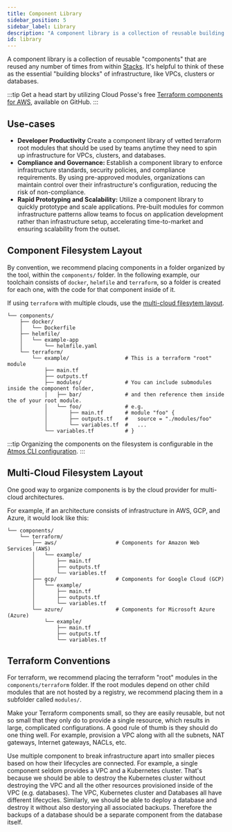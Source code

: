 ```yaml
---
title: Component Library
sidebar_position: 5
sidebar_label: Library
description: "A component library is a collection of reusable building blocks."
id: library
---
```


A component library is a collection of reusable "components" that are reused any number of times from within [Stacks](/core-concepts/stacks). 
It's helpful to think of these as the essential "building blocks" of infrastructure, like VPCs, clusters or databases.

:::tip
Get a head start by utilizing Cloud Posse's free [Terraform components for AWS](https://github.com/cloudposse/terraform-aws-components), available on GitHub.
:::

## Use-cases

- **Developer Productivity** Create a component library of vetted terraform root modules that should be used by teams anytime they need to spin
  up infrastructure for VPCs, clusters, and databases.
- **Compliance and Governance:** Establish a component library to enforce infrastructure standards, security policies, and compliance requirements.
  By using pre-approved modules, organizations can maintain control over their infrastructure's configuration, reducing the risk of non-compliance.
- **Rapid Prototyping and Scalability:** Utilize a component library to quickly prototype and scale applications. Pre-built modules for common
  infrastructure patterns allow teams to focus on application development rather than infrastructure setup, accelerating time-to-market and ensuring scalability from the outset.

## Component Filesystem Layout

By convention, we recommend placing components in a folder organized by the tool, within the `components/` folder. 
In the following example, our toolchain consists of `docker`, `helmfile` and `terraform`, so a folder is created for each one, with the code
for that component inside of it.

If using `terraform` with multiple clouds, use the [multi-cloud filesytem layout](#multi-cloud-filesystem-layout).

```console
└── components/
    ├── docker/
    │   └── Dockerfile
    ├── helmfile/
    │   └── example-app
    │       └── helmfile.yaml
    └── terraform/
        └── example/                  # This is a terraform "root" module
            ├── main.tf
            ├── outputs.tf
            ├── modules/              # You can include submodules inside the component folder,
            │   ├── bar/              # and then reference them inside the of your root module.
            │   └── foo/              # e.g.
            │       ├── main.tf       # module "foo" {
            │       ├── outputs.tf    #   source = "./modules/foo"
            │       └── variables.tf  #   ...
            └── variables.tf          # }
```

:::tip
Organizing the components on the filesystem is configurable in the [Atmos CLI configuration](/cli/configuration#configuration-file-atmosyaml).
:::


## Multi-Cloud Filesystem Layout

One good way to organize components is by the cloud provider for multi-cloud architectures.

For example, if an architecture consists of infrastructure in AWS, GCP, and Azure, it would look like this:

```console
└── components/
    └── terraform/
        ├── aws/                   # Components for Amazon Web Services (AWS)
        │   └── example/
        │       ├── main.tf
        │       ├── outputs.tf
        │       └── variables.tf
        ├── gcp/                   # Components for Google Cloud (GCP)
        │   └── example/
        │       ├── main.tf
        │       ├── outputs.tf
        │       └── variables.tf
        └── azure/                 # Components for Microsoft Azure (Azure)
            └── example/
                ├── main.tf
                ├── outputs.tf
                └── variables.tf
```

## Terraform Conventions

For terraform, we recommend placing the terraform "root" modules in the `components/terraform` folder. If the root modules depend on other child modules that are not hosted by a registry, we recommend placing them in a subfolder called `modules/`.

Make your Terraform components small, so they are easily reusable, but not so small that they only do to provide a single resource, which results in large, complicated configurations. A good rule of thumb is they should do one thing well. For example, provision a VPC along with all the subnets, NAT gateways, Internet gateways, NACLs, etc. 

Use multiple component to break infrastructure apart into smaller pieces based on how their lifecycles are connected. For example, a single component seldom provides a VPC and a Kubernetes cluster. That's because we should be able to destroy the Kubernetes cluster without destroying the VPC and all the other resources provisioned inside of the VPC (e.g. databases). The VPC, Kubernetes cluster and Databases all have different lifecycles. Similarly, we should be able to deploy a database and destroy it without also destorying all associated backups. Therefore the backups of a database should be a separate component from the database itself. 
